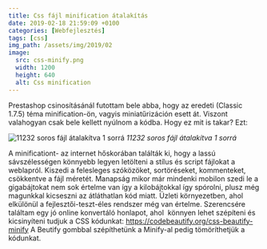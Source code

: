 ```yaml
---
title: Css fájl minification átalakítás
date: 2019-02-18 21:59:09 +0100
categories: [Webfejlesztés]
tags: [css]
img_path: /assets/img/2019/02
image:
  src: css-minify.png
  width: 1200
  height: 640
  alt: Css minification
---
```


Prestashop csinosításánál futottam bele abba, hogy az eredeti (Classic 1.7.5) téma minification-ön, vagyis miniatűrizáción esett át. Viszont valahogyan csak bele kellett nyúlnom a kódba. Hogy ez mit is takar? Ezt:

![11232 soros fájl átalakítva 1 sorrá](minification.jpg)
_11232 soros fájl átalakítva 1 sorrá_

A minificationt- az internet hőskorában találták ki, hogy a lassú sávszélességen könnyebb legyen letölteni a stílus és script fájlokat a weblapról. Kiszedi a felesleges szóközöket, sortöréseket, kommenteket, csökkentve a fájl méretét. Manapság mikor már mindenki mobilon szedi le a gigabájtokat nem sok értelme van így a kilobájtokkal így spórolni, plusz még magunkkal kicseszni az átláthatlan kód miatt. Üzleti környezetben, ahol elkülönül a fejlesztői-teszt-éles rendszer még van értelme. Szerencsére találtam egy jó online konvertáló honlapot, ahol  könnyen lehet szépíteni és kicsinyíteni tudjuk a CSS kódunkat: <https://codebeautify.org/css-beautify-minify> A Beutify gombbal szépíthetünk a Minify-al pedig tömöríthetjük a kódunkat.